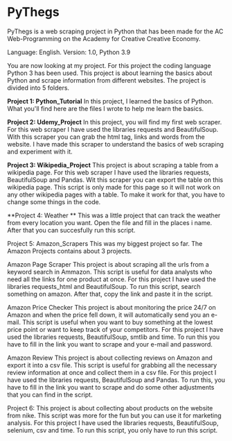 # PyThegs
PyThegs is a web scraping project in Python that has been made for the AC Web-Programming on the Academy for Creative Creative Economy.

Language: English. Version: 1.0, Python 3.9

You are now looking at my project. For this project the coding language Python 3 has been used. This project is about learning the basics about Python and scrape information from different websites. The project is divided into 5 folders. 

**Project 1: Python_Tutorial**
In this project, I learned the basics of Python. What you'll find here are the files I wrote to help me learn the basics. 

**Project 2: Udemy_Project**
In this project, you will find my first web scraper. For this web scraper I have used the libraries requests and BeautifulSoup. With this scraper you can grab the html tag, links and words from the website. I have made this scraper to understand the basics of web scraping and experiment with it.

**Project 3: Wikipedia_Project**
This project is about scraping a table from a wikipedia page. For this web scraper I have used the libraries requests, BeautifulSoup and Pandas. Wit this scraper you can export the table on this wikipedia page. This script is only made for this page so it will not work on any other wikipedia pages with a table. To make it work for that, you have to change some things in the code. 

**Project 4: Weather **
This was a little project that can track the weather from every location you want. Open the file and fill in the places i name. After that you can succesfully run this script. 

Project 5: Amazon_Scrapers
This was my biggest project so far. The Amazon Projects contains about 3 projects.

Amazon Page Scraper
This project is about scraping all the urls from a keyword search in Ammazon. This script is useful for data analysts who need all the links for one product at once. 
For this project I have used the libraries requests_html and BeautifulSoup.
To run this script, search something on amazon. After that, copy the link and paste it in the script. 

Amazon Price Checker
This project is about monitoring the price 24/7 on Amazon and when the price fell down, it will automatically send you an e-mail. This script is useful when you want to buy something at the lowest price point or want to keep track of your competitors. 
For this project I have used the libraries requests, BeautifulSoup, smtlib and time. 
To run this you have to fill in the link you want to scrape and your e-mail and password. 

Amazon Review 
This project is about collecting reviews on Amazon and export it into a csv file. This script is useful for grabbing all the necessary review information at once and collect them in a csv file. 
For this project I have used the libraries requests, BeautifulSoup and Pandas.
To run this, you have to fill in the link you want to scrape and do some other adjustments that you can find in the script. 


Project 6: 
This project is about collecting about products on the website from nike. This script was more for the fun but you can use it for marketing analysis. 
For this project I have used the libraries requests, BeautifulSoup, selenium, csv and time. 
To run this script, you only have to run this script. 










